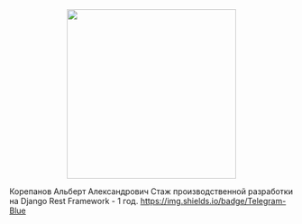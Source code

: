 <div id="header" align="center">
  <img src="https://img.freepik.com/free-vector/laptop-with-program-code-isometric-icon-software-development-programming-applications-dark-neon_39422-971.jpg" width="300"/>
</div>

Корепанов Альберт Александрович
Стаж производственной разработки на Django Rest Framework - 1 год.
https://img.shields.io/badge/Telegram-Blue
